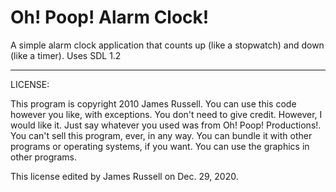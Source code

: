 # Oh! Poop! Alarm Clock!
A simple alarm clock application that counts up (like a stopwatch) and down (like a timer). Uses SDL 1.2

--------------------------------------------

LICENSE:

This program is copyright 2010 James Russell.
You can use this code however you like, with exceptions. You don't need to give credit.
However, I would like it. Just say whatever you used was from Oh! Poop! Productions!.
You can't sell this program, ever, in any way. You can bundle it with 
other programs or operating systems, if you want. You can use the graphics 
in other programs.

This license edited by James Russell on Dec. 29, 2020.
